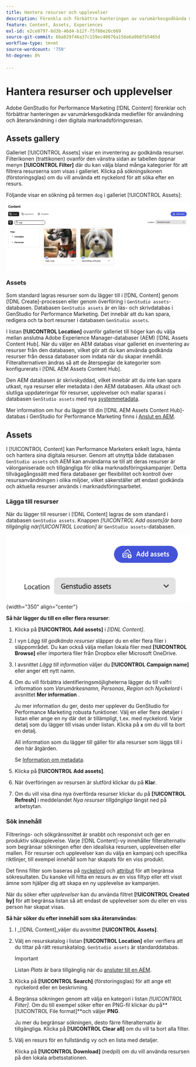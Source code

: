 ```yaml
---
title: Hantera resurser och upplevelser
description: Förenkla och förbättra hanteringen av varumärkesgodkända mediefiler för användning och återanvändning i er digitala marknadsföringsresa.
feature: Content, Assets, Experiences
exl-id: e2ce8797-6d3b-46d4-b12f-f5f80e26c669
source-git-commit: 6ba029f46a37c159ec48676a158a6a9b8fb5465d
workflow-type: tm+mt
source-wordcount: '759'
ht-degree: 0%

---
```


# Hantera resurser och upplevelser

Adobe GenStudio for Performance Marketing [!DNL Content] förenklar och förbättrar hanteringen av varumärkesgodkända mediefiler för användning och återanvändning i den digitala marknadsföringsresan.

## Assets gallery

Galleriet [!UICONTROL Assets] visar en inventering av godkända resurser. Filterikonen (trattikonen) ovanför den vänstra sidan av tabellen öppnar menyn **[!UICONTROL Filter]** där du kan välja bland många kategorier för att filtrera resurserna som visas i galleriet. Klicka på sökningsikonen (förstoringsglas) om du vill använda ett nyckelord för att söka efter en resurs.

Följande visar en sökning på termen `dog` i galleriet [!UICONTROL Assets]:

![Assets-vy med sökning på hund](../../assets/content-assets.png)

### Assets

Som standard lagras resurser som du lägger till i [!DNL Content] genom [!DNL Create]-processen eller genom överföring i `GenStudio assets`-databasen. Databasen `GenStudio assets` är en läs- och skrivdatabas i GenStudio for Performance Marketing. Det innebär att du kan spara, redigera och ta bort resurser i databasen `GenStudio assets`.

I listan **[!UICONTROL Location]** ovanför galleriet till höger kan du välja mellan anslutna Adobe Experience Manager-databaser (AEM) [!DNL Assets Content Hub]. När du väljer en AEM databas visar galleriet en inventering av resurser från den databasen, vilket gör att du kan använda godkända resurser från dessa databaser som indata när du skapar innehåll. Filteralternativen ändras så att de återspeglar de kategorier som konfigurerats i [!DNL AEM Assets Content Hub].

Den AEM databasen är skrivskyddad, vilket innebär att du inte kan spara utkast, nya resurser eller metadata i den AEM databasen. Alla utkast och slutliga uppdateringar för resurser, upplevelser och mallar sparas i databasen `GenStudio assets` med nya [systemmetadata](asset-details.md#system-metadata).

Mer information om hur du lägger till din [!DNL AEM Assets Content Hub]-databas i GenStudio for Performance Marketing finns i [Anslut en AEM](connect-aem-repo.md).

## Assets

I [!UICONTROL Content] kan Performance Marketers enkelt lagra, hämta och hantera sina digitala resurser. Genom att utnyttja både databasen `GenStudio assets` och AEM kan användarna se till att deras resurser är välorganiserade och tillgängliga för olika marknadsföringskampanjer. Detta tillvägagångssätt med flera databaser ger flexibilitet och kontroll över resursanvändningen i olika miljöer, vilket säkerställer att endast godkända och aktuella resurser används i marknadsföringsarbetet.

### Lägga till resurser

När du lägger till resurser i [!DNL Content] lagras de som standard i databasen `GenStudio assets`. Knappen _[!UICONTROL Add assets]_är bara tillgänglig när_[!UICONTROL Location]_ är `GenStudio assets`-databasen.

![Platsfält](../../assets/content-location.png){width="350" align="center"}

**Så här lägger du till en eller flera resurser**:

1. Klicka på **[!UICONTROL Add assets]** i _[!DNL Content]_.

1. I vyn _Lägg till godkända resurser_ släpper du en eller flera filer i släppområdet. Du kan också välja mellan lokala filer med **[!UICONTROL Browse]** eller importera filer från Dropbox eller Microsoft OneDrive.

1. I avsnittet _Lägg till information_ väljer du **[!UICONTROL Campaign name]** eller anger ett nytt namn.

1. Om du vill förbättra identifieringsmöjligheterna lägger du till valfri information som _Varumärkesnamn_, _Personas_, _Region_ och _Nyckelord_ i avsnittet **Mer information** .

   Ju mer information du ger, desto mer upplever du GenStudio for Performance Marketing robusta funktioner. Välj en eller flera detaljer i listan eller ange en ny där det är tillämpligt, t.ex. med nyckelord. Varje detalj som du lägger till visas under listan. Klicka på **`x`** om du vill ta bort en detalj.

   All information som du lägger till gäller för alla resurser som läggs till i den här åtgärden.

   Se [Information om metadata](/help/user-guide/content/asset-details.md#system-metadata).

1. Klicka på **[!UICONTROL Add assets]**.

1. När överföringen av resursen är slutförd klickar du på **Klar**.

1. Om du vill visa dina nya överförda resurser klickar du på **[!UICONTROL Refresh]** i meddelandet _Nya resurser tillgängliga_ längst ned på arbetsytan.

<!-- 
In the future, need guidance on template upload errors. For now, the UI just says error.
-->

### Sök innehåll

Filtrerings- och sökgränssnittet är snabbt och responsivt och ger en produktiv sökupplevelse. Varje [!DNL Content]-vy innehåller filteralternativ som begränsar sökningen efter den idealiska resursen, upplevelsen eller mallen. För resurser och upplevelser kan du välja en kampanj och specifika riktlinjer, till exempel innehåll som har skapats för en viss produkt.

Det finns filter som baseras på [nyckelord](asset-details.md#user-defined-metadata) och [attribut](/help/user-guide/insights/attributes.md) för att begränsa sökresultaten. Du kanske vill hitta en resurs av en viss filtyp eller ett visst ämne som hjälper dig att skapa en ny upplevelse av kampanjen.

När du söker efter _upplevelser_ kan du använda filtret **[!UICONTROL Created by]** för att begränsa listan så att endast de upplevelser som du eller en viss person har skapat visas.

**Så här söker du efter innehåll som ska återanvändas**:

1. I _[!DNL Content]_väljer du avsnittet **[!UICONTROL Assets]**.

1. Välj en resurskatalog i listan **[!UICONTROL Location]** eller verifiera att du tittar på rätt resurskatalog. `GenStudio assets` är standarddatabas.

   >[!IMPORTANT]
   >
   >Listan _Plats_ är bara tillgänglig när du [ansluter till en AEM](connect-aem-repo.md).

1. Klicka på **[!UICONTROL Search]** (förstoringsglas) för att ange ett nyckelord eller en beskrivning.

1. Begränsa sökningen genom att välja en kategori i listan _[!UICONTROL Filter]_. Om du till exempel söker efter en PNG-fil klickar du på&#x200B;**[!UICONTROL File format]**och väljer **PNG**.

   Ju mer du begränsar sökningen, desto färre filteralternativ är tillgängliga. Klicka på **[!UICONTROL Clear all]** om du vill ta bort alla filter.

1. Välj en resurs för en fullständig vy och en lista med detaljer.

   Klicka på **[!UICONTROL Download]** (nedpil) om du vill använda resursen på den lokala arbetsstationen.
